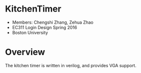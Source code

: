 # KitchenTimer
- Members: Chengshi Zhang, Zehua Zhao
- EC311 Login Design Spring 2016
- Boston University

# Overview
The kitchen timer is written in verilog, and provides VGA support. 
